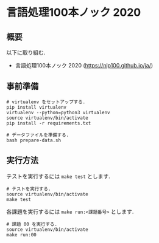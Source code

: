 # 言語処理100本ノック 2020

## 概要

以下に取り組む.

 * 言語処理100本ノック 2020 (https://nlp100.github.io/ja/)

## 事前準備

    # virtualenv をセットアップする.
    pip install virtualenv
    virtualenv --python=python3 virtualenv
    source virtualenv/bin/activate
    pip install -r requirements.txt

    # データファイルを準備する.
    bash prepare-data.sh

## 実行方法

テストを実行するには `make test` とします.

    # テストを実行する.
    source virtualenv/bin/activate
    make test

各課題を実行するには `make run:<課題番号>` とします.

    # 課題 00 を実行する.
    source virtualenv/bin/activate
    make run:00

